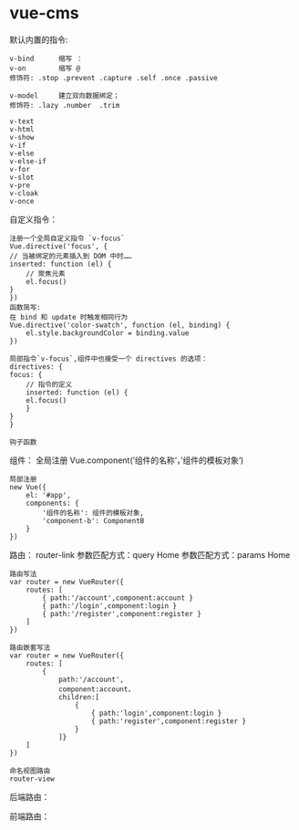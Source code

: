 # vue-cms

默认内置的指令:

    v-bind      缩写 ：
    v-on        缩写 @
    修饰符: .stop .prevent .capture .self .once .passive

    v-model     建立双向数据绑定；
    修饰符: .lazy .number  .trim

    v-text
    v-html
    v-show
    v-if
    v-else
    v-else-if
    v-for 
    v-slot
    v-pre
    v-cloak
    v-once

自定义指令：
    
    注册一个全局自定义指令 `v-focus`
    Vue.directive('focus', {
    // 当被绑定的元素插入到 DOM 中时……
    inserted: function (el) {
        // 聚焦元素
        el.focus()
    }
    })
    函数简写:
    在 bind 和 update 时触发相同行为
    Vue.directive('color-swatch', function (el, binding) {
        el.style.backgroundColor = binding.value
    })
    
    局部指令`v-focus`,组件中也接受一个 directives 的选项：
    directives: {
    focus: {
        // 指令的定义
        inserted: function (el) {
        el.focus()
        }
    }
    }

    钩子函数

组件：
    全局注册
    Vue.component(’组件的名称‘，’组件的模板对象‘)

    局部注册
    new Vue({
        el: '#app',
        components: {
            '组件的名称': 组件的模板对象,
            'component-b': ComponentB
        }
    })

路由：
    router-link
    参数匹配方式：query
    <router-link to="home?id=10&name=张三" tag="span">Home</router-link>
    参数匹配方式：params
    <router-link to="home/10/张三" tag="span">Home</router-link>

    路由写法
    var router = new VueRouter({
        routes: [
            { path:'/account',component:account }
            { path:'/login',component:login }
            { path:'/register',component:register }
        ]
    })

    路由嵌套写法
    var router = new VueRouter({
        routes: [
            { 
                path:'/account',
                component:account，
                children:[
                    {
                        { path:'login',component:login }
                        { path:'register',component:register }
                    }
                ]}
        ]
    })

    命名视图路由
    router-view


后端路由：

前端路由：



